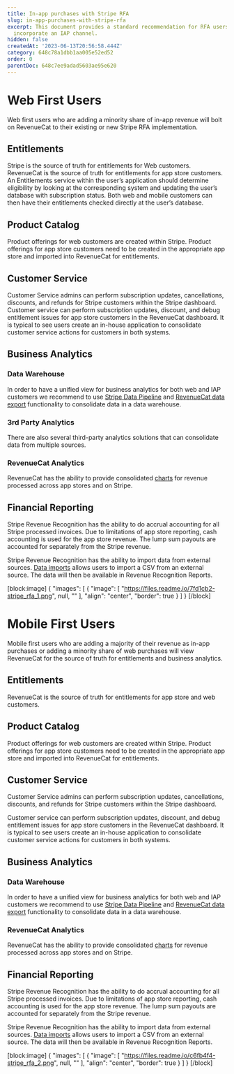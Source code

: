 ```yaml
---
title: In-app purchases with Stripe RFA
slug: in-app-purchases-with-stripe-rfa
excerpt: This document provides a standard recommendation for RFA users looking to
  incorporate an IAP channel.
hidden: false
createdAt: '2023-06-13T20:56:58.444Z'
category: 648c78a1dbb1aa005e52ed52
order: 0
parentDoc: 648c7ee9adad5603ae95e620
---
```

# Web First Users

Web first users who are adding a minority share of in-app revenue will bolt on RevenueCat to their existing or new Stripe RFA implementation. 

## Entitlements

Stripe is the source of truth for entitlements for Web customers. RevenueCat is the source of truth for entitlements for app store customers. An Entitlements service within the user’s application should determine eligibility by looking at the corresponding system and updating the user’s database with subscription status. Both web and mobile customers can then have their entitlements checked directly at the user’s database. 

## Product Catalog

Product offerings for web customers are created within Stripe. Product offerings for app store customers need to be created in the appropriate app store and imported into RevenueCat for entitlements. 

## Customer Service

Customer Service admins can perform subscription updates, cancellations, discounts, and refunds for Stripe customers within the Stripe dashboard. Customer service can perform subscription updates, discount, and debug entitlement issues for app store customers in the RevenueCat dashboard. It is typical to see users create an in-house application to consolidate customer service actions for customers in both systems. 

## Business Analytics

### Data Warehouse

In order to have a unified view for business analytics for both web and IAP customers we recommend to use [Stripe Data Pipeline](https://stripe.com/data-pipeline) and [RevenueCat data export](https://www.revenuecat.com/docs/scheduled-data-exports) functionality to consolidate data in a data warehouse. 

### 3rd Party Analytics

There are also several third-party analytics solutions that can consolidate data from multiple sources.

### RevenueCat Analytics

RevenueCat has the ability to provide consolidated [charts](https://www.revenuecat.com/docs/charts) for revenue processed across app stores and on Stripe.

## Financial Reporting

Stripe Revenue Recognition has the ability to do accrual accounting for all Stripe processed invoices. Due to limitations of app store reporting, cash accounting is used for the app store revenue. The lump sum payouts are accounted for separately from the Stripe revenue. 

Stripe Revenue Recognition has the ability to import data from external sources. [Data imports](https://stripe.com/docs/revenue-recognition/data-import) allows users to import a CSV from an external source. The data will then be available in Revenue Recognition Reports.

[block:image]
{
  "images": [
    {
      "image": [
        "https://files.readme.io/7fd1cb2-stripe_rfa_1.png",
        null,
        ""
      ],
      "align": "center",
      "border": true
    }
  ]
}
[/block]

# Mobile First Users

Mobile first users who are adding a majority of their revenue as in-app purchases or adding a minority share of web purchases will view RevenueCat for the source of truth for entitlements and business analytics. 

## Entitlements

RevenueCat is the source of truth for entitlements for app store and web customers.

## Product Catalog

Product offerings for web customers are created within Stripe. Product offerings for app store customers need to be created in the appropriate app store and imported into RevenueCat for entitlements. 

## Customer Service

Customer Service admins can perform subscription updates, cancellations, discounts, and refunds for Stripe customers within the Stripe dashboard. 

Customer service can perform subscription updates, discount, and debug entitlement issues for app store customers in the RevenueCat dashboard. It is typical to see users create an in-house application to consolidate customer service actions for customers in both systems. 

## Business Analytics

### Data Warehouse

In order to have a unified view for business analytics for both web and IAP customers we recommend to use [Stripe Data Pipeline](https://stripe.com/data-pipeline) and [RevenueCat data export](https://www.revenuecat.com/docs/scheduled-data-exports) functionality to consolidate data in a data warehouse. 

### RevenueCat Analytics

RevenueCat has the ability to provide consolidated [charts](https://www.revenuecat.com/docs/charts) for revenue processed across app stores and on Stripe.

## Financial Reporting

Stripe Revenue Recognition has the ability to do accrual accounting for all Stripe processed invoices. Due to limitations of app store reporting, cash accounting is used for the app store revenue. The lump sum payouts are accounted for separately from the Stripe revenue. 

Stripe Revenue Recognition has the ability to import data from external sources. [Data imports](https://stripe.com/docs/revenue-recognition/data-import) allows users to import a CSV from an external source. The data will then be available in Revenue Recognition Reports.

[block:image]
{
  "images": [
    {
      "image": [
        "https://files.readme.io/c6fb4f4-stripe_rfa_2.png",
        null,
        ""
      ],
      "align": "center",
      "border": true
    }
  ]
}
[/block]